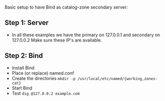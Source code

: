 Basic setup to have Bind as catalog-zone secondary server:

## Step 1: Server
- In all these examples we have the primary on 127.0.0.1 and secondary on 127.0.0.2
  Make sure these IP's are available.

## Step 2: Bind
- Install Bind
- Place (or replace) named.conf
- Create the directories `mkdir -p /usr/local/etc/named/{working,zones-cat}`
- Start Bind
- Test `dig @127.0.0.2 example.com`
